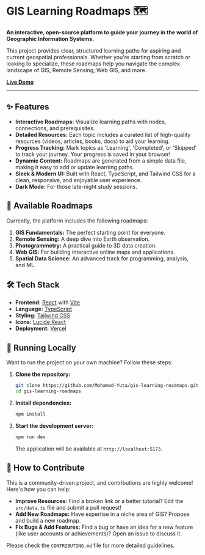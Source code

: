 # GIS Learning Roadmaps 🗺️

**An interactive, open-source platform to guide your journey in the world of Geographic Information Systems.**

This project provides clear, structured learning paths for aspiring and current geospatial professionals. Whether you're starting from scratch or looking to specialize, these roadmaps help you navigate the complex landscape of GIS, Remote Sensing, Web GIS, and more.

**[Live Demo]([https://your-vercel-deployment-url.vercel.app](https://gis-learning-roadmaps.vercel.app/))**  <!-- 👈 **UPDATE THIS LINK** -->


---

## ✨ Features

*   **Interactive Roadmaps:** Visualize learning paths with nodes, connections, and prerequisites.
*   **Detailed Resources:** Each topic includes a curated list of high-quality resources (videos, articles, books, docs) to aid your learning.
*   **Progress Tracking:** Mark topics as 'Learning', 'Completed', or 'Skipped' to track your journey. Your progress is saved in your browser!
*   **Dynamic Content:** Roadmaps are generated from a simple data file, making it easy to add or update learning paths.
*   **Sleek & Modern UI:** Built with React, TypeScript, and Tailwind CSS for a clean, responsive, and enjoyable user experience.
*   **Dark Mode:** For those late-night study sessions.

## 🚀 Available Roadmaps

Currently, the platform includes the following roadmaps:

1.  **GIS Fundamentals:** The perfect starting point for everyone.
2.  **Remote Sensing:** A deep dive into Earth observation.
3.  **Photogrammetry:** A practical guide to 3D data creation.
4.  **Web GIS:** For building interactive online maps and applications.
5.  **Spatial Data Science:** An advanced track for programming, analysis, and ML.

## 🛠️ Tech Stack

*   **Frontend:** [React](https://reactjs.org/) with [Vite](https://vitejs.dev/)
*   **Language:** [TypeScript](https://www.typescriptlang.org/)
*   **Styling:** [Tailwind CSS](https://tailwindcss.com/)
*   **Icons:** [Lucide React](https://lucide.dev/)
*   **Deployment:** [Vercel](https://vercel.com/)

## 🔧 Running Locally

Want to run the project on your own machine? Follow these steps:

1.  **Clone the repository:**
    ```bash
    git clone https://github.com/Mohamed-Yuta/gis-learning-roadmaps.git
    cd gis-learning-roadmaps
    ```

2.  **Install dependencies:**
    ```bash
    npm install
    ```

3.  **Start the development server:**
    ```bash
    npm run dev
    ```
    The application will be available at `http://localhost:5173`.

## 🤝 How to Contribute

This is a community-driven project, and contributions are highly welcome! Here's how you can help:

*   **Improve Resources:** Find a broken link or a better tutorial? Edit the `src/data.ts` file and submit a pull request!
*   **Add New Roadmaps:** Have expertise in a niche area of GIS? Propose and build a new roadmap.
*   **Fix Bugs & Add Features:** Find a bug or have an idea for a new feature (like user accounts or achievements)? Open an issue to discuss it.

Please check the `CONTRIBUTING.md` file for more detailed guidelines.

